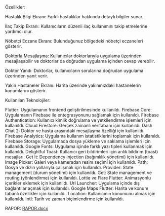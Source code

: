 Özellikler:

Hastalık Bilgi Ekranı: Farklı hastalıklar hakkında detaylı bilgiler sunar.

İlaç Takip Ekranı: Kullanıcıların düzenli ilaç kullanımını takip etmelerine yardımcı olur.

Nöbetçi Eczane Ekranı: Bulunduğunuz bölgedeki nöbetçi eczaneleri gösterir.

Doktorla Mesajlaşma: Kullanıcılar doktorlarıyla uygulama üzerinden mesajlaşabilir ve doktorlar da doğrudan uygulama içinden cevap verebilir.

Doktor Yanıtı: Doktorlar, kullanıcıların sorularına doğrudan uygulama üzerinden yanıt verir.

Yakın Hastaneler Ekranı: Harita üzerinde yakınınızdaki hastanelerin konumlarını gösterir.

Kullanılan Teknolojiler:

Flutter: Uygulamanın frontend geliştirilmesinde kullanıldı.
Firebase Core: Uygulamanın Firebase ile entegrasyonunu sağlamak için kullanıldı.
Firebase Authentication: Kullanıcı kimlik doğrulama ve yetkilendirme işlemleri için kullanıldı.
Cloud Firestore: Gerçek zamanlı veritabanı için kullanıldı.
Dash Chat 2: Doktor ve hasta arasındaki mesajlaşma özelliği için kullanıldı.
Firebase Analytics: Uygulama kullanım istatistiklerini toplamak için kullanıldı.
Firebase Storage: Uygulamada dosya yükleme ve saklama işlemleri için kullanıldı.
Google Fonts: Uygulama içinde farklı yazı tipleri kullanmak için kullanıldı.
Delightful Toast: Kullanıcı geri bildirimleri için anlık bildirim (toast) mesajları.
Get It: Dependency injection (bağımlılık yönetimi) için kullanıldı.
Image Picker: Galeri veya kameradan resim seçimi için kullanıldı.
Path: Dosya ve dizin yollarıyla çalışmak için kullanıldı.
Provider: State management (durum yönetimi) için kullanıldı.
Get: State management ve routing (yönlendirme) için kullanıldı.
Lottie ve Flare Flutter: Animasyonlu içerikler eklemek için kullanıldı.
Url Launcher: Uygulama içinde dış bağlantılar açmak için kullanıldı.
Google Maps Flutter: Harita ve konum tabanlı özellikler için kullanıldı.
Location: Kullanıcının konumunu almak için kullanıldı.
Intl: Tarih ve zaman biçimlendirme için kullanıldı.

RAPOR:
[RAPOR.docx](https://github.com/user-attachments/files/16782629/RAPOR.docx)
